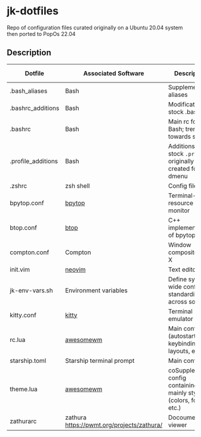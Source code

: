 # jk-dotfiles
Repo of configuration files curated originally on a Ubuntu 20.04 system then ported to PopOs 22.04



## Description

| Dotfile | Associated Software | Description | Filesystem location
| ---                | ---                                          | ---                                                                 | ---                  |
| .bash_aliases      | Bash                                         | Supplemental aliases                                                | `$HOME`              |
| .bashrc_additions  | Bash                                         | Modifications to stock .bashrc                                      | `$HOME`                     |
| .bashrc            | Bash                                         | Main rc for Bash; trending towards stock                            | `$HOME`              |
| .profile_additions | Bash                                         | Additions to stock `.profile`; originally created for dmenu         | `$HOME`              |
| .zshrc             | zsh shell                                    | Config file                                                         | `$HOME`              |
| bpytop.conf        | [bpytop](https://pypi.org/project/bpytop/)   | Terminal-based resource monitor                                     | `~/.config/bpytop/`  |
| btop.conf          | [btop](https://github.com/aristocratos/btop) | C++ implementation of bpytop                                        | `~/.config/btop/`    |
| compton.conf       | Compton                                      | Window compositor for X                                             | `~/.config/compton/` |
| init.vim           | [neovim](https://neovim.io/)                 | Text editor                                                         | `~/.config/nvim/`    |
| jk-env-vars.sh     | Environment variables                        | Define system-wide configs to standardize across software                                                                    |  `/etc/profile.d`                    |
| kitty.conf         | [kitty](https://sw.kovidgoyal.net/kitty/)    | Terminal emulator                                                                                                            |          `~/.config/kitty/`          |
| rc.lua             | [awesomewm](https://awesomewm.org/)          | Main config (autostart, keybindings, layouts, etc.)                                                                          |         `~/.config/awesome/`         |
| starship.toml      | Starship terminal prompt                     | Main config                                                                                                                  |               `$HOME`                |
| theme.lua          | [awesomewm](https://awesomewm.org/)          | coSupplemental config containing mainly styling (colors, fonts, etc.)                                                          |         `~/.config/awesome/`         |
| zathurarc          | zathura https://pwmt.org/projects/zathura/ | Docoument viewer | `~/.config/zathura/` |
